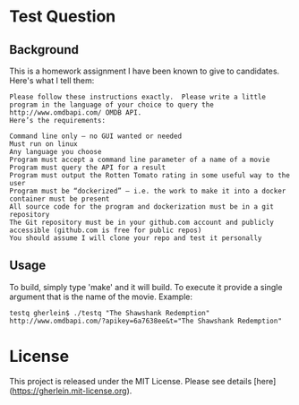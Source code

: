 # Test Question

## Background

This is a homework assignment I have been known to give to candidates.  Here's what I tell them:

```
Please follow these instructions exactly.  Please write a little program in the language of your choice to query the http://www.omdbapi.com/ OMDB API.  
Here’s the requirements:
 
Command line only – no GUI wanted or needed
Must run on linux
Any language you choose
Program must accept a command line parameter of a name of a movie
Program must query the API for a result
Program must output the Rotten Tomato rating in some useful way to the user
Program must be “dockerized” – i.e. the work to make it into a docker container must be present
All source code for the program and dockerization must be in a git repository
The Git repository must be in your github.com account and publicly accessible (github.com is free for public repos)
You should assume I will clone your repo and test it personally
```
## Usage

To build, simply type 'make' and it will build.  To execute it provide a single argument that is the name of the movie.  Example:

```
testq gherlein$ ./testq "The Shawshank Redemption"
http://www.omdbapi.com/?apikey=6a7638ee&t="The Shawshank Redemption"
```



# License

This project is released under the MIT License.  Please see details [here] (https://gherlein.mit-license.org).
